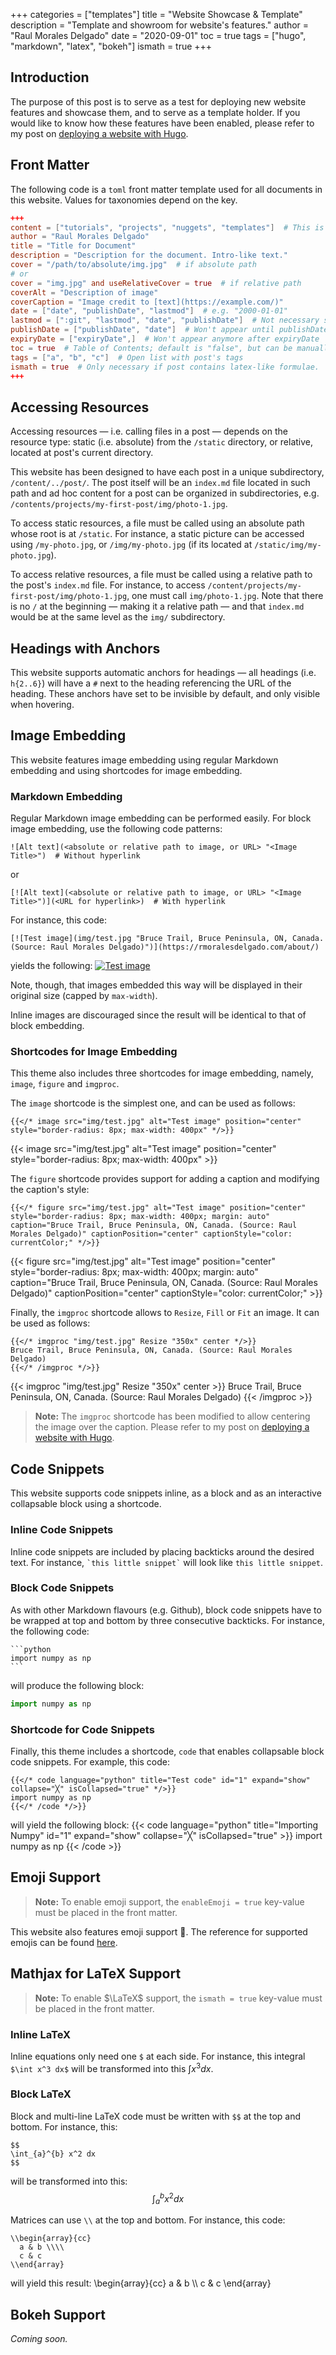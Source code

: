 +++
categories = ["templates"]
title = "Website Showcase & Template"
description = "Template and showroom for website's features."
author = "Raul Morales Delgado"
date = "2020-09-01"
toc = true
tags = ["hugo", "markdown", "latex", "bokeh"]
ismath = true
+++


## Introduction
The purpose of this post is to serve as a test for deploying new website features and showcase them, and to serve as a template holder. If you would like to know how these features have been enabled, please refer to my post on [deploying a website with Hugo](/all/deploying-website-hugo/). 


## Front Matter
The following code is a `toml` front matter template used for all documents in this website. Values for taxonomies depend on the key.
```toml
+++
content = ["tutorials", "projects", "nuggets", "templates"]  # This is closed to these values
author = "Raul Morales Delgado"
title = "Title for Document"
description = "Description for the document. Intro-like text."
cover = "/path/to/absolute/img.jpg"  # if absolute path
# or
cover = "img.jpg" and useRelativeCover = true  # if relative path
coverAlt = "Description of image"
coverCaption = "Image credit to [text](https://example.com/)"
date = ["date", "publishDate", "lastmod"]  # e.g. "2000-01-01"
lastmod = [":git", "lastmod", "date", "publishDate"]  # Not necessary since git file's metadata is enabled. Add ":fileModTime" to config.toml to enable file's metadata. 
publishDate = ["publishDate", "date"]  # Won't appear until publishDate
expiryDate = ["expiryDate",]  # Won't appear anymore after expiryDate
toc = true  # Table of Contents; default is "false", but can be manually set to "true" on a per-post basis
tags = ["a", "b", "c"]  # Open list with post's tags
ismath = true  # Only necessary if post contains latex-like formulae.
+++
```

## Accessing Resources
Accessing resources — i.e. calling files in a post — depends on the resource type: static (i.e. absolute) from the `/static` directory, or relative, located at post's current directory. 

This website has been designed to have each post in a unique subdirectory, `/content/../post/`. The post itself will be an `index.md` file located in such path and ad hoc content for a post can be organized in subdirectories, e.g. `/contents/projects/my-first-post/img/photo-1.jpg`.

To access static resources, a file must be called using an absolute path whose root is at `/static`. For instance, a static picture can be accessed using `/my-photo.jpg`, or `/img/my-photo.jpg` (if its located at `/static/img/my-photo.jpg`).

To access relative resources, a file must be called using a relative path to the post's `index.md` file. For instance, to access `/content/projects/my-first-post/img/photo-1.jpg`, one must call `img/photo-1.jpg`. Note that there is no `/` at the beginning — making it a relative path — and that `index.md` would be at the same level as the `img/` subdirectory.


## Headings with Anchors
This website supports automatic anchors for headings — all headings (i.e. `h{2..6}`) will have a `#` next to the heading referencing the URL of the heading. These anchors have set to be invisible by default, and only visible when hovering.


## Image Embedding
This website features image embedding using regular Markdown embedding and using shortcodes for image embedding.

### Markdown Embedding
Regular Markdown image embedding can be performed easily. For block image embedding, use the following code patterns:
```text
![Alt text](<absolute or relative path to image, or URL> "<Image Title>")  # Without hyperlink
```
or
```text
[![Alt text](<absolute or relative path to image, or URL> "<Image Title>")](<URL for hyperlink>)  # With hyperlink
```

For instance, this code:
```text
[![Test image](img/test.jpg "Bruce Trail, Bruce Peninsula, ON, Canada. (Source: Raul Morales Delgado)")](https://rmoralesdelgado.com/about/)
``` 
yields the following:
[![Test image](img/test.jpg "Bruce Trail, Bruce Peninsula, ON, Canada. (Source: Raul Morales Delgado)")](/about/)

Note, though, that images embedded this way will be displayed in their original size (capped by `max-width`).

Inline images are discouraged since the result will be identical to that of block embedding.

### Shortcodes for Image Embedding
This theme also includes three shortcodes for image embedding, namely, `image`, `figure` and `imgproc`.

The `image` shortcode is the simplest one, and can be used as follows:
```text
{{</* image src="img/test.jpg" alt="Test image" position="center" style="border-radius: 8px; max-width: 400px" */>}}
```
{{< image src="img/test.jpg" alt="Test image" position="center" style="border-radius: 8px; max-width: 400px" >}}

The `figure` shortcode provides support for adding a caption and modifying the caption's style:
```text
{{</* figure src="img/test.jpg" alt="Test image" position="center" style="border-radius: 8px; max-width: 400px; margin: auto" caption="Bruce Trail, Bruce Peninsula, ON, Canada. (Source: Raul Morales Delgado)" captionPosition="center" captionStyle="color: currentColor;" */>}}
```
{{< figure src="img/test.jpg" alt="Test image" position="center" style="border-radius: 8px; max-width: 400px; margin: auto" caption="Bruce Trail, Bruce Peninsula, ON, Canada. (Source: Raul Morales Delgado)" captionPosition="center" captionStyle="color: currentColor;" >}}

Finally, the `imgproc` shortcode allows to `Resize`, `Fill` or `Fit` an image. It can be used as follows:
```text
{{</* imgproc "img/test.jpg" Resize "350x" center */>}} 
Bruce Trail, Bruce Peninsula, ON, Canada. (Source: Raul Morales Delgado)
{{</* /imgproc */>}}
```
{{< imgproc "img/test.jpg" Resize "350x" center >}} 
Bruce Trail, Bruce Peninsula, ON, Canada. (Source: Raul Morales Delgado)
{{< /imgproc >}}

>**Note:** The `imgproc` shortcode has been modified to allow centering the image over the caption. Please refer to my post on [deploying a website with Hugo](/all/deploying-website-hugo/).


## Code Snippets
This website supports code snippets inline, as a block and as an interactive collapsable block using a shortcode.

### Inline Code Snippets
Inline code snippets are included by placing backticks around the desired text. For instance, `` `this little snippet` `` will look like `this little snippet`.

### Block Code Snippets
As with other Markdown flavours (e.g. Github), block code snippets have to be wrapped at top and bottom by three consecutive backticks. For instance, the following code:
```text
```python
import numpy as np
``` 
```

will produce the following block:
```python
import numpy as np
```

### Shortcode for Code Snippets
Finally, this theme includes a shortcode, `code` that enables collapsable block code snippets. For example, this code:
```text
{{</* code language="python" title="Test code" id="1" expand="show" collapse="╳" isCollapsed="true" */>}}
import numpy as np
{{</* /code */>}}
```
will yield the following block:
{{< code language="python" title="Importing Numpy" id="1" expand="show" collapse="╳" isCollapsed="true" >}}
import numpy as np
{{< /code >}}


## Emoji Support
>**Note:** To enable emoji support, the `enableEmoji = true` key-value must be placed in the front matter.

This website also features emoji support :see_no_evil:. The reference for supported emojis can be found [here](https://www.webfx.com/tools/emoji-cheat-sheet/).

## Mathjax for LaTeX Support
>**Note:** To enable $\LaTeX$ support, the `ismath = true` key-value must be placed in the front matter.

### Inline LaTeX
Inline equations only need one `$` at each side. For instance, this integral `$\int x^3 dx$` will be transformed into this $\int x^3 dx$.

### Block LaTeX
Block and multi-line LaTeX code must be written with `$$` at the top and bottom. For instance, this:
```text
$$
\int_{a}^{b} x^2 dx
$$
```

will be transformed into this:
$$
\int_{a}^{b} x^2 dx
$$

Matrices can use `\\` at the top and bottom. For instance, this code:
```text
\\begin{array}{cc}
  a & b \\\\
  c & c
\\end{array}
```
will yield this result:
\\begin{array}{cc}
  a & b \\\\
  c & c
\\end{array}

## Bokeh Support
*Coming soon.*